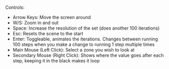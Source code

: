 Controls:

 -	Arrow Keys: Move the screen around
 -  W/S: Zoom in and out
 -	Space: Increase the resolution of the set (does another 100 iterations)
 -	Esc: Resets the scene to the start
 -	Enter: Toggleable, animates the iterations. Changes between running 100 steps when you make a change to running 1 step multiple times
 -	Main Mouse (Left Click): Select a zone you wish to look at
 -	Secondary Mouse (Right Click): Shows where the value goes after each step, keeping it in the black makes it loop